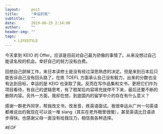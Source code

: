 ```yaml
---
layout:     post
title:      "幸运的我"
subtitle:   ""
date:       2019-06-25 2:34:00
author:     ""
header-img: ""
tags:
    - LIFESTYLE
---
```

今天拿到 KEIO 的 Offer。应该是目前对自己最为骄傲的事情了。从来没想过自己能读名校的机会。幸好自己的努力没有白费。
<!-- more --> 

回想自己辞掉工作，来日本读修士是没有经过深思熟虑的决定。但是来到日本后只能告诉自己没有回头路了。在练 TOEFL 方面承认自己没有毅力，出来的分数也没有达到目标，幸运的是 KEIO 也录取了我。反而在写作品集和文书，更把它们作为项目看待，有自己的逻辑思考，有了框架后内容填充就停不下来，最后还要不断的删除内容。另外一方面，我却在想，到底国内的留学中介的存在有什么意义？

感谢一群老外同学，帮我改文书，改发音，练英语面试。我很幸运从广州一句英语都难说出的我现在可以说一堆 slang（其实在老外眼里很傻），甚至英语比日语进步得快。也感谢父母一直没有给我压力，相信我各种选择。

*#EOF*

